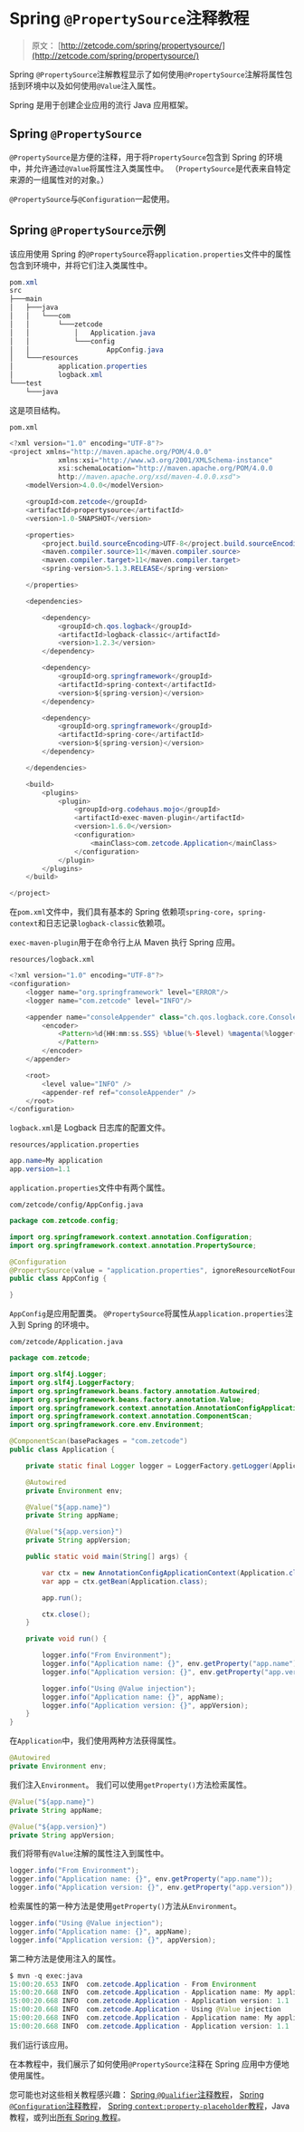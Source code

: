 # Spring `@PropertySource`注释教程

> 原文： [http://zetcode.com/spring/propertysource/](http://zetcode.com/spring/propertysource/)

Spring `@PropertySource`注解教程显示了如何使用`@PropertySource`注解将属性包括到环境中以及如何使用`@Value`注入属性。

Spring 是用于创建企业应用的流行 Java 应用框架。

## Spring `@PropertySource`

`@PropertySource`是方便的注释，用于将`PropertySource`包含到 Spring 的环境中，并允许通过`@Value`将属性注入类属性中。 （`PropertySource`是代表来自特定来源的一组属性对的对象。）

`@PropertySource`与`@Configuration`一起使用。

## Spring `@PropertySource`示例

该应用使用 Spring 的`@PropertySource`将`application.properties`文件中的属性包含到环境中，并将它们注入类属性中。

```java
pom.xml
src
├───main
│   ├───java
│   │   └───com
│   │       └───zetcode
│   │           │   Application.java
│   │           └───config
│   │                   AppConfig.java
│   └───resources
│           application.properties
│           logback.xml
└───test
    └───java

```

这是项目结构。

`pom.xml`

```java
<?xml version="1.0" encoding="UTF-8"?>
<project xmlns="http://maven.apache.org/POM/4.0.0"
            xmlns:xsi="http://www.w3.org/2001/XMLSchema-instance"
            xsi:schemaLocation="http://maven.apache.org/POM/4.0.0
            http://maven.apache.org/xsd/maven-4.0.0.xsd">
    <modelVersion>4.0.0</modelVersion>

    <groupId>com.zetcode</groupId>
    <artifactId>propertysource</artifactId>
    <version>1.0-SNAPSHOT</version>

    <properties>
        <project.build.sourceEncoding>UTF-8</project.build.sourceEncoding>
        <maven.compiler.source>11</maven.compiler.source>
        <maven.compiler.target>11</maven.compiler.target>
        <spring-version>5.1.3.RELEASE</spring-version>

    </properties>

    <dependencies>

        <dependency>
            <groupId>ch.qos.logback</groupId>
            <artifactId>logback-classic</artifactId>
            <version>1.2.3</version>
        </dependency>

        <dependency>
            <groupId>org.springframework</groupId>
            <artifactId>spring-context</artifactId>
            <version>${spring-version}</version>
        </dependency>

        <dependency>
            <groupId>org.springframework</groupId>
            <artifactId>spring-core</artifactId>
            <version>${spring-version}</version>
        </dependency> 

    </dependencies>

    <build>
        <plugins>
            <plugin>
                <groupId>org.codehaus.mojo</groupId>
                <artifactId>exec-maven-plugin</artifactId>
                <version>1.6.0</version>
                <configuration>
                    <mainClass>com.zetcode.Application</mainClass>
                </configuration>
            </plugin>
        </plugins>
    </build>

</project>

```

在`pom.xml`文件中，我们具有基本的 Spring 依赖项`spring-core`，`spring-context`和日志记录`logback-classic`依赖项。

`exec-maven-plugin`用于在命令行上从 Maven 执行 Spring 应用。

`resources/logback.xml`

```java
<?xml version="1.0" encoding="UTF-8"?>
<configuration>
    <logger name="org.springframework" level="ERROR"/>
    <logger name="com.zetcode" level="INFO"/>

    <appender name="consoleAppender" class="ch.qos.logback.core.ConsoleAppender">
        <encoder>
            <Pattern>%d{HH:mm:ss.SSS} %blue(%-5level) %magenta(%logger{36}) - %msg %n
            </Pattern>
        </encoder>
    </appender>

    <root>
        <level value="INFO" />
        <appender-ref ref="consoleAppender" />
    </root>
</configuration>

```

`logback.xml`是 Logback 日志库的配置文件。

`resources/application.properties`

```java
app.name=My application
app.version=1.1

```

`application.properties`文件中有两个属性。

`com/zetcode/config/AppConfig.java`

```java
package com.zetcode.config;

import org.springframework.context.annotation.Configuration;
import org.springframework.context.annotation.PropertySource;

@Configuration
@PropertySource(value = "application.properties", ignoreResourceNotFound = true)
public class AppConfig {

}

```

`AppConfig`是应用配置类。 `@PropertySource`将属性从`application.properties`注入到 Spring 的环境中。

`com/zetcode/Application.java`

```java
package com.zetcode;

import org.slf4j.Logger;
import org.slf4j.LoggerFactory;
import org.springframework.beans.factory.annotation.Autowired;
import org.springframework.beans.factory.annotation.Value;
import org.springframework.context.annotation.AnnotationConfigApplicationContext;
import org.springframework.context.annotation.ComponentScan;
import org.springframework.core.env.Environment;

@ComponentScan(basePackages = "com.zetcode")
public class Application {

    private static final Logger logger = LoggerFactory.getLogger(Application.class);

    @Autowired
    private Environment env;

    @Value("${app.name}")
    private String appName;

    @Value("${app.version}")
    private String appVersion;

    public static void main(String[] args) {

        var ctx = new AnnotationConfigApplicationContext(Application.class);
        var app = ctx.getBean(Application.class);

        app.run();

        ctx.close();
    }

    private void run() {

        logger.info("From Environment");
        logger.info("Application name: {}", env.getProperty("app.name"));
        logger.info("Application version: {}", env.getProperty("app.version"));

        logger.info("Using @Value injection");
        logger.info("Application name: {}", appName);
        logger.info("Application version: {}", appVersion);
    }
}

```

在`Application`中，我们使用两种方法获得属性。

```java
@Autowired
private Environment env;

```

我们注入`Environment`。 我们可以使用`getProperty()`方法检索属性。

```java
@Value("${app.name}")
private String appName;

@Value("${app.version}")
private String appVersion;

```

我们将带有`@Value`注解的属性注入到属性中。

```java
logger.info("From Environment");
logger.info("Application name: {}", env.getProperty("app.name"));
logger.info("Application version: {}", env.getProperty("app.version"));

```

检索属性的第一种方法是使用`getProperty()`方法从`Environment`。

```java
logger.info("Using @Value injection");
logger.info("Application name: {}", appName);
logger.info("Application version: {}", appVersion);

```

第二种方法是使用注入的属性。

```java
$ mvn -q exec:java
15:00:20.653 INFO  com.zetcode.Application - From Environment 
15:00:20.668 INFO  com.zetcode.Application - Application name: My application 
15:00:20.668 INFO  com.zetcode.Application - Application version: 1.1 
15:00:20.668 INFO  com.zetcode.Application - Using @Value injection 
15:00:20.668 INFO  com.zetcode.Application - Application name: My application 
15:00:20.668 INFO  com.zetcode.Application - Application version: 1.1 

```

我们运行该应用。

在本教程中，我们展示了如何使用`@PropertySource`注释在 Spring 应用中方便地使用属性。

您可能也对这些相关教程感兴趣： [Spring `@Qualifier`注释教程](/spring/qualifier/)， [Spring `@Configuration`注释教程](/spring/configuration/)， [Spring `context:property-placeholder`教程](/spring/propertyplaceholder/)，Java 教程，或列出[所有 Spring 教程](/all/#spring)。